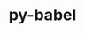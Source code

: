 ---
title: "py-babel"
layout: cache
categories: [package, develop]
meta: {"compilers": ["gcc@=11.1.0", "gcc@=11.4.0", "gcc@=9.4.0", "oneapi@=2024.2.1"], "num_specs": 56, "num_specs_by_stack": {"data-vis-sdk": 5, "e4s": 12, "e4s-neoverse-v2": 11, "e4s-neoverse_v1": 4, "e4s-oneapi": 21, "e4s-power": 3, "root": 56}, "oss": ["ubuntu20.04", "ubuntu22.04"], "platforms": ["linux"], "stacks": ["data-vis-sdk", "e4s", "e4s-neoverse-v2", "e4s-neoverse_v1", "e4s-oneapi", "e4s-power", "root"], "targets": ["neoverse_v1", "neoverse_v2", "ppc64le", "x86_64_v3"], "versions": ["2.15.0"]}
spec_details: [{"compiler": "oneapi@=2024.2.1", "hash": "366x72gjhdtmuv75oz4ktlv2ur7oreit", "os": "ubuntu22.04", "platform": "linux", "size": "-", "stacks": ["e4s-oneapi", "root"], "target": "x86_64_v3", "variants": ["build_system=python_pip"], "versions": ["2.15.0"]}, {"compiler": "oneapi@=2024.2.1", "hash": "3a2q47tpxe3n7g5b67aqhkgsm2wuhqn6", "os": "ubuntu22.04", "platform": "linux", "size": "-", "stacks": ["e4s-oneapi", "root"], "target": "x86_64_v3", "variants": ["build_system=python_pip"], "versions": ["2.15.0"]}, {"compiler": "gcc@=11.4.0", "hash": "3o4azz34kfwdaacbbhvitkca5gdmvs35", "os": "ubuntu22.04", "platform": "linux", "size": "-", "stacks": ["e4s", "root"], "target": "x86_64_v3", "variants": ["build_system=python_pip"], "versions": ["2.15.0"]}, {"compiler": "gcc@=11.4.0", "hash": "3p3mhe3ayruth7folrpimgp4ie772mrm", "os": "ubuntu22.04", "platform": "linux", "size": "-", "stacks": ["e4s-neoverse_v1", "root"], "target": "neoverse_v1", "variants": ["build_system=python_pip"], "versions": ["2.15.0"]}, {"compiler": "gcc@=11.4.0", "hash": "4np6kb5helz7oyir43w7jo2tkvspsm2e", "os": "ubuntu22.04", "platform": "linux", "size": "-", "stacks": ["e4s", "root"], "target": "x86_64_v3", "variants": ["build_system=python_pip"], "versions": ["2.15.0"]}, {"compiler": "oneapi@=2024.2.1", "hash": "4nsodxoxiykuv5ajc6mezy4n5upjte6m", "os": "ubuntu22.04", "platform": "linux", "size": "-", "stacks": ["e4s-oneapi", "root"], "target": "x86_64_v3", "variants": ["build_system=python_pip"], "versions": ["2.15.0"]}, {"compiler": "gcc@=11.1.0", "hash": "63ohcl4cbviqae4m646koiix7swrfth5", "os": "ubuntu20.04", "platform": "linux", "size": "-", "stacks": ["data-vis-sdk", "root"], "target": "x86_64_v3", "variants": ["build_system=python_pip"], "versions": ["2.15.0"]}, {"compiler": "oneapi@=2024.2.1", "hash": "6rhmcr2e5qbshycji4u4s7bod4qjrcsr", "os": "ubuntu22.04", "platform": "linux", "size": "-", "stacks": ["e4s-oneapi", "root"], "target": "x86_64_v3", "variants": ["build_system=python_pip"], "versions": ["2.15.0"]}, {"compiler": "oneapi@=2024.2.1", "hash": "6vz5vnvioiqgvl5hosbogz5p4c4ew4gp", "os": "ubuntu22.04", "platform": "linux", "size": "-", "stacks": ["e4s-oneapi", "root"], "target": "x86_64_v3", "variants": ["build_system=python_pip"], "versions": ["2.15.0"]}, {"compiler": "oneapi@=2024.2.1", "hash": "75gc5ltc646ctgkomjbi4caeqdoqw2fu", "os": "ubuntu22.04", "platform": "linux", "size": "-", "stacks": ["e4s-oneapi", "root"], "target": "x86_64_v3", "variants": ["build_system=python_pip"], "versions": ["2.15.0"]}, {"compiler": "gcc@=9.4.0", "hash": "7undoelhwkmwyqpmoa4sj37ff3vjdljr", "os": "ubuntu20.04", "platform": "linux", "size": "-", "stacks": ["e4s-power", "root"], "target": "ppc64le", "variants": ["build_system=python_pip"], "versions": ["2.15.0"]}, {"compiler": "oneapi@=2024.2.1", "hash": "ah5riknm3qhraisp5braadbw7x7bjffq", "os": "ubuntu22.04", "platform": "linux", "size": "-", "stacks": ["e4s-oneapi", "root"], "target": "x86_64_v3", "variants": ["build_system=python_pip"], "versions": ["2.15.0"]}, {"compiler": "gcc@=11.4.0", "hash": "ax3wlzqnbzo7enem2kt7wswzmd4mo5f3", "os": "ubuntu22.04", "platform": "linux", "size": "-", "stacks": ["e4s", "root"], "target": "x86_64_v3", "variants": ["build_system=python_pip"], "versions": ["2.15.0"]}, {"compiler": "gcc@=11.4.0", "hash": "beughz2ipocvwy6yzhiwzvldzyldtx47", "os": "ubuntu22.04", "platform": "linux", "size": "-", "stacks": ["e4s-neoverse-v2", "root"], "target": "neoverse_v2", "variants": ["build_system=python_pip"], "versions": ["2.15.0"]}, {"compiler": "oneapi@=2024.2.1", "hash": "bgiyl4jusmkvmxs5g64guje55qnpiwk4", "os": "ubuntu22.04", "platform": "linux", "size": "-", "stacks": ["e4s-oneapi", "root"], "target": "x86_64_v3", "variants": ["build_system=python_pip"], "versions": ["2.15.0"]}, {"compiler": "gcc@=11.4.0", "hash": "clo52tddvujdw4urhrrjcttn3m2yakhb", "os": "ubuntu22.04", "platform": "linux", "size": "-", "stacks": ["e4s", "root"], "target": "x86_64_v3", "variants": ["build_system=python_pip"], "versions": ["2.15.0"]}, {"compiler": "gcc@=11.4.0", "hash": "cucn4577tsk2xfici4jutrhbqqh57fc5", "os": "ubuntu22.04", "platform": "linux", "size": "-", "stacks": ["e4s", "root"], "target": "x86_64_v3", "variants": ["build_system=python_pip"], "versions": ["2.15.0"]}, {"compiler": "gcc@=11.1.0", "hash": "d3nbykpgmfnlhw2wsq5u4taxmaziuyed", "os": "ubuntu20.04", "platform": "linux", "size": "-", "stacks": ["data-vis-sdk", "root"], "target": "x86_64_v3", "variants": ["build_system=python_pip"], "versions": ["2.15.0"]}, {"compiler": "oneapi@=2024.2.1", "hash": "dfjtibqwq2d22pjnhx4aquguu2pm7sfr", "os": "ubuntu22.04", "platform": "linux", "size": "-", "stacks": ["e4s-oneapi", "root"], "target": "x86_64_v3", "variants": ["build_system=python_pip"], "versions": ["2.15.0"]}, {"compiler": "gcc@=11.4.0", "hash": "dq566brv4twm2cofov4xnhn55n4mxa5e", "os": "ubuntu22.04", "platform": "linux", "size": "-", "stacks": ["e4s-neoverse_v1", "root"], "target": "neoverse_v1", "variants": ["build_system=python_pip"], "versions": ["2.15.0"]}, {"compiler": "oneapi@=2024.2.1", "hash": "dt4j3ksgoucyhhlzfus73oc3b2vm2biy", "os": "ubuntu22.04", "platform": "linux", "size": "-", "stacks": ["e4s-oneapi", "root"], "target": "x86_64_v3", "variants": ["build_system=python_pip"], "versions": ["2.15.0"]}, {"compiler": "gcc@=11.4.0", "hash": "dwc23zti3wftzfen43qj2k4dfr2bpvbf", "os": "ubuntu22.04", "platform": "linux", "size": "-", "stacks": ["e4s", "root"], "target": "x86_64_v3", "variants": ["build_system=python_pip"], "versions": ["2.15.0"]}, {"compiler": "oneapi@=2024.2.1", "hash": "f7eofuxe4w3jsoapgjny3eq4eroao5i3", "os": "ubuntu22.04", "platform": "linux", "size": "-", "stacks": ["e4s-oneapi", "root"], "target": "x86_64_v3", "variants": ["build_system=python_pip"], "versions": ["2.15.0"]}, {"compiler": "gcc@=11.4.0", "hash": "fhjdaz36tjcnjbyjcdvvawb5bgbo4iee", "os": "ubuntu22.04", "platform": "linux", "size": "-", "stacks": ["e4s", "root"], "target": "x86_64_v3", "variants": ["build_system=python_pip"], "versions": ["2.15.0"]}, {"compiler": "gcc@=9.4.0", "hash": "gwc3rodpz7esnmhu76hp36q6aqshoygs", "os": "ubuntu20.04", "platform": "linux", "size": "-", "stacks": ["e4s-power", "root"], "target": "ppc64le", "variants": ["build_system=python_pip"], "versions": ["2.15.0"]}, {"compiler": "oneapi@=2024.2.1", "hash": "gxegvjhl3d46c2cijluymldh6itryyxn", "os": "ubuntu22.04", "platform": "linux", "size": "-", "stacks": ["e4s-oneapi", "root"], "target": "x86_64_v3", "variants": ["build_system=python_pip"], "versions": ["2.15.0"]}, {"compiler": "gcc@=11.1.0", "hash": "heckxkcb2c6iw42pgw4rp2ysan2mn4gl", "os": "ubuntu20.04", "platform": "linux", "size": "-", "stacks": ["data-vis-sdk", "root"], "target": "x86_64_v3", "variants": ["build_system=python_pip"], "versions": ["2.15.0"]}, {"compiler": "oneapi@=2024.2.1", "hash": "hoi2wsoyey3us4pwxtww5qo2236indro", "os": "ubuntu22.04", "platform": "linux", "size": "-", "stacks": ["e4s-oneapi", "root"], "target": "x86_64_v3", "variants": ["build_system=python_pip"], "versions": ["2.15.0"]}, {"compiler": "gcc@=11.4.0", "hash": "i6qv6fl3wj6syjs5io3roceeasaihc6p", "os": "ubuntu22.04", "platform": "linux", "size": "-", "stacks": ["e4s-neoverse-v2", "root"], "target": "neoverse_v2", "variants": ["build_system=python_pip"], "versions": ["2.15.0"]}, {"compiler": "gcc@=11.4.0", "hash": "inbxets37ixgbnn25yid54ubqggzixjm", "os": "ubuntu22.04", "platform": "linux", "size": "-", "stacks": ["e4s-neoverse_v1", "root"], "target": "neoverse_v1", "variants": ["build_system=python_pip"], "versions": ["2.15.0"]}, {"compiler": "gcc@=11.4.0", "hash": "ip2qpc5xrrwvpbkmheg2d7z2gmmr6chz", "os": "ubuntu22.04", "platform": "linux", "size": "-", "stacks": ["e4s-neoverse-v2", "root"], "target": "neoverse_v2", "variants": ["build_system=python_pip"], "versions": ["2.15.0"]}, {"compiler": "oneapi@=2024.2.1", "hash": "ix6rwcmcqxbyn27t4n5jz3yeirhklnan", "os": "ubuntu22.04", "platform": "linux", "size": "-", "stacks": ["e4s-oneapi", "root"], "target": "x86_64_v3", "variants": ["build_system=python_pip"], "versions": ["2.15.0"]}, {"compiler": "oneapi@=2024.2.1", "hash": "jjyfchua35b2xk4nl5qxhltiikbcrh7q", "os": "ubuntu22.04", "platform": "linux", "size": "-", "stacks": ["e4s-oneapi", "root"], "target": "x86_64_v3", "variants": ["build_system=python_pip"], "versions": ["2.15.0"]}, {"compiler": "gcc@=11.4.0", "hash": "jvngcwurkiwif34sil5rj5n5xacwyhuv", "os": "ubuntu22.04", "platform": "linux", "size": "-", "stacks": ["e4s-neoverse-v2", "root"], "target": "neoverse_v2", "variants": ["build_system=python_pip"], "versions": ["2.15.0"]}, {"compiler": "oneapi@=2024.2.1", "hash": "jyeo3ultk2scyh7lgz7rrzdtcghfs7d4", "os": "ubuntu22.04", "platform": "linux", "size": "-", "stacks": ["e4s-oneapi", "root"], "target": "x86_64_v3", "variants": ["build_system=python_pip"], "versions": ["2.15.0"]}, {"compiler": "oneapi@=2024.2.1", "hash": "kctanb6vxne7kzc57nga2mnbpjttwlx2", "os": "ubuntu22.04", "platform": "linux", "size": "-", "stacks": ["e4s-oneapi", "root"], "target": "x86_64_v3", "variants": ["build_system=python_pip"], "versions": ["2.15.0"]}, {"compiler": "gcc@=11.1.0", "hash": "kzq4vc74sidr5j36rskj4lkvevfr23fd", "os": "ubuntu20.04", "platform": "linux", "size": "-", "stacks": ["data-vis-sdk", "root"], "target": "x86_64_v3", "variants": ["build_system=python_pip"], "versions": ["2.15.0"]}, {"compiler": "gcc@=11.4.0", "hash": "l26xrwnt62r6kxnu6yxclchw6rxm6bhr", "os": "ubuntu22.04", "platform": "linux", "size": "-", "stacks": ["e4s-neoverse-v2", "root"], "target": "neoverse_v2", "variants": ["build_system=python_pip"], "versions": ["2.15.0"]}, {"compiler": "gcc@=11.4.0", "hash": "l7kidy3vav2f3rbki6oajdgz6f2sr6zv", "os": "ubuntu22.04", "platform": "linux", "size": "-", "stacks": ["e4s-neoverse-v2", "root"], "target": "neoverse_v2", "variants": ["build_system=python_pip"], "versions": ["2.15.0"]}, {"compiler": "gcc@=11.4.0", "hash": "lu7bnywwziy7rwblkl7zzq2jx3loi6sq", "os": "ubuntu22.04", "platform": "linux", "size": "-", "stacks": ["e4s-neoverse-v2", "root"], "target": "neoverse_v2", "variants": ["build_system=python_pip"], "versions": ["2.15.0"]}, {"compiler": "gcc@=11.4.0", "hash": "mbb6povgaddkzdumaffggyt5zpad4ein", "os": "ubuntu22.04", "platform": "linux", "size": "-", "stacks": ["e4s-neoverse-v2", "root"], "target": "neoverse_v2", "variants": ["build_system=python_pip"], "versions": ["2.15.0"]}, {"compiler": "gcc@=11.4.0", "hash": "np26khqb2ctkzgi6hdnkphsb3gaunvo5", "os": "ubuntu22.04", "platform": "linux", "size": "-", "stacks": ["e4s-neoverse-v2", "root"], "target": "neoverse_v2", "variants": ["build_system=python_pip"], "versions": ["2.15.0"]}, {"compiler": "oneapi@=2024.2.1", "hash": "oenewsxabetuxf2z5h76kki7r5oiilkk", "os": "ubuntu22.04", "platform": "linux", "size": "-", "stacks": ["e4s-oneapi", "root"], "target": "x86_64_v3", "variants": ["build_system=python_pip"], "versions": ["2.15.0"]}, {"compiler": "gcc@=11.4.0", "hash": "ok4eblpu2fys32snezkkcivk6upiv23y", "os": "ubuntu22.04", "platform": "linux", "size": "-", "stacks": ["e4s-neoverse-v2", "root"], "target": "neoverse_v2", "variants": ["build_system=python_pip"], "versions": ["2.15.0"]}, {"compiler": "gcc@=11.4.0", "hash": "ovrwreqlel6m2arua64jyzzyzqd23sho", "os": "ubuntu22.04", "platform": "linux", "size": "-", "stacks": ["e4s-neoverse-v2", "root"], "target": "neoverse_v2", "variants": ["build_system=python_pip"], "versions": ["2.15.0"]}, {"compiler": "oneapi@=2024.2.1", "hash": "pa7o3zeubg3uud2qbmrfavl4a4re6uyk", "os": "ubuntu22.04", "platform": "linux", "size": "-", "stacks": ["e4s-oneapi", "root"], "target": "x86_64_v3", "variants": ["build_system=python_pip"], "versions": ["2.15.0"]}, {"compiler": "gcc@=11.4.0", "hash": "pmy3gubgv435z7dfwe7jsvzj6kj6ukvw", "os": "ubuntu22.04", "platform": "linux", "size": "-", "stacks": ["e4s", "root"], "target": "x86_64_v3", "variants": ["build_system=python_pip"], "versions": ["2.15.0"]}, {"compiler": "gcc@=11.4.0", "hash": "pqdunbir5imdc3c2cmj3xddbgucwbpdn", "os": "ubuntu22.04", "platform": "linux", "size": "-", "stacks": ["e4s-neoverse_v1", "root"], "target": "neoverse_v1", "variants": ["build_system=python_pip"], "versions": ["2.15.0"]}, {"compiler": "gcc@=11.4.0", "hash": "qwailjy7qlzhntr34tvx6qqjiv6cvwhe", "os": "ubuntu22.04", "platform": "linux", "size": "-", "stacks": ["e4s", "root"], "target": "x86_64_v3", "variants": ["build_system=python_pip"], "versions": ["2.15.0"]}, {"compiler": "gcc@=11.4.0", "hash": "rbaftreru45axnbenuxs5b32op3p4gea", "os": "ubuntu22.04", "platform": "linux", "size": "-", "stacks": ["e4s", "root"], "target": "x86_64_v3", "variants": ["build_system=python_pip"], "versions": ["2.15.0"]}, {"compiler": "oneapi@=2024.2.1", "hash": "rhgpjz5koqlgggehalmsmj2h6x5t62gl", "os": "ubuntu22.04", "platform": "linux", "size": "-", "stacks": ["e4s-oneapi", "root"], "target": "x86_64_v3", "variants": ["build_system=python_pip"], "versions": ["2.15.0"]}, {"compiler": "gcc@=11.4.0", "hash": "rkeavvs55x3fztf4bmwlmc6jyndrh4gw", "os": "ubuntu22.04", "platform": "linux", "size": "-", "stacks": ["e4s", "root"], "target": "x86_64_v3", "variants": ["build_system=python_pip"], "versions": ["2.15.0"]}, {"compiler": "gcc@=9.4.0", "hash": "sz2xjafuor67d4q7d2zdojfiekecsvsy", "os": "ubuntu20.04", "platform": "linux", "size": "-", "stacks": ["e4s-power", "root"], "target": "ppc64le", "variants": ["build_system=python_pip"], "versions": ["2.15.0"]}, {"compiler": "gcc@=11.1.0", "hash": "taazvzssz46lmw2wbetka4k5hli4nt6i", "os": "ubuntu20.04", "platform": "linux", "size": "-", "stacks": ["data-vis-sdk", "root"], "target": "x86_64_v3", "variants": ["build_system=python_pip"], "versions": ["2.15.0"]}, {"compiler": "oneapi@=2024.2.1", "hash": "wruuwe32elqd3f32h5xftkmt55s63jr7", "os": "ubuntu22.04", "platform": "linux", "size": "-", "stacks": ["e4s-oneapi", "root"], "target": "x86_64_v3", "variants": ["build_system=python_pip"], "versions": ["2.15.0"]}, {"compiler": "gcc@=11.4.0", "hash": "z3siej5s7t32rpetiuw745s4afhexeug", "os": "ubuntu22.04", "platform": "linux", "size": "-", "stacks": ["e4s", "root"], "target": "x86_64_v3", "variants": ["build_system=python_pip"], "versions": ["2.15.0"]}]
---